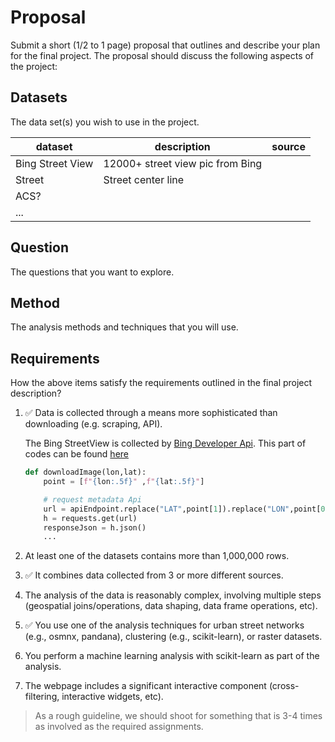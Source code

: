 # Proposal
Submit a short (1/2 to 1 page) proposal that outlines and describe your plan for the final project. The proposal should discuss the following aspects of the project:

## Datasets

The data set(s) you wish to use in the project.

| dataset          | description                      | source |
| ---------------- | -------------------------------- | ------ |
| Bing Street View | 12000+ street view pic from Bing |        |
| Street           | Street center line               |        |
| ACS?             |                                  |        |
| ...              |                                  |        |

## Question

The questions that you want to explore.

## Method

The analysis methods and techniques that you will use.

## Requirements

How the above items satisfy the requirements outlined in the final project description?

1. ✅ Data is collected through a means more sophisticated than downloading (e.g. scraping, API).

    The Bing StreetView is collected by [Bing Developer Api](https://www.microsoft.com/en-us/maps/choose-your-bing-maps-api). This part of codes can be found [here](./data/streetview/streetViewDownloader.ipynb)

    ```python
    def downloadImage(lon,lat):
        point = [f"{lon:.5f}" ,f"{lat:.5f}"]

        # request metadata Api
        url = apiEndpoint.replace("LAT",point[1]).replace("LON",point[0])
        h = requests.get(url)
        responseJson = h.json()
        ...    
    ```

1. At least one of the datasets contains more than 1,000,000 rows.

1. ✅ It combines data collected from 3 or more different sources.

1. The analysis of the data is reasonably complex, involving multiple steps (geospatial joins/operations, data shaping, data frame operations, etc).

1. ✅ You use one of the analysis techniques for urban street networks (e.g., osmnx, pandana), clustering (e.g., scikit-learn), or raster datasets.

1. You perform a machine learning analysis with scikit-learn as part of the analysis.

1. The webpage includes a significant interactive component (cross-filtering, interactive widgets, etc).

> As a rough guideline, we should shoot for something that is 3-4 times as involved as the required assignments.



